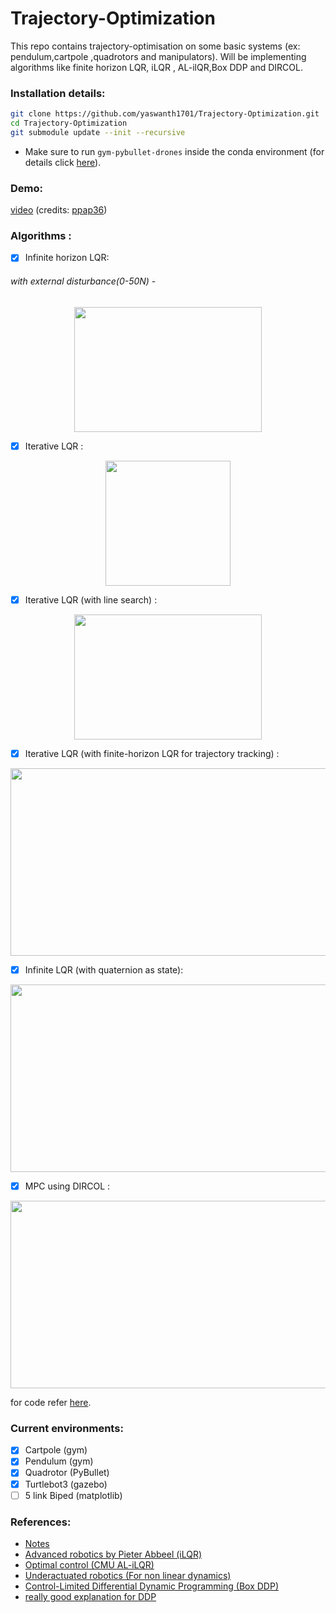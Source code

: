 # Trajectory-Optimization
This repo contains trajectory-optimisation  on some basic systems (ex: pendulum,cartpole ,quadrotors and manipulators). Will  be implementing algorithms like finite horizon LQR, iLQR , AL-ilQR,Box DDP and DIRCOL.

### Installation details:
```bash
git clone https://github.com/yaswanth1701/Trajectory-Optimization.git
cd Trajectory-Optimization
git submodule update --init --recursive
```
- Make sure to run `gym-pybullet-drones` inside the conda environment (for details click [here](https://github.com/utiasDSL/gym-pybullet-drones/tree/51caae3210ade52de96f3cef9c9d4e5f331576d4#:~:text=%24%20conda%20create%20%2Dn%20drones%20python%3D3.8%0A%24%20conda%20activate%20drones%0A%24%20pip3%20install%20%2D%2Dupgrade%20pip%0A%24%20git%20clone%20https%3A//github.com/utiasDSL/gym%2Dpybullet%2Ddrones.git%0A%24%20cd%20gym%2Dpybullet%2Ddrones/%0A%24%20pip3%20install%20%2De%20.)).
### Demo:
  
   [video](https://www.bilibili.com/video/BV1nK421t7Jg/?spm_id_from=333.999.0.0) (credits: [ppap36](https://github.com/ppap36))

### Algorithms  :
- [X] Infinite horizon LQR:

###### with external disturbance(0-50N)  -
<p align="center">

<img src="https://github.com/yaswanth1701/Trajectory-Optimization/assets/92177410/0f8d7961-70f0-45c5-9640-71cb30740881.gif" width="300" height="200">
</p>








- [X] Iterative LQR :
<p align="center">

<img src="https://github.com/yaswanth1701/Trajectory-Optimization/assets/92177410/3be5d0fe-c398-4398-9109-6f9766d525f9" width="200" height="200">
</p>

- [X] Iterative LQR (with line search) :

      
<p align="center">

<img src="https://github.com/yaswanth1701/Trajectory-Optimization/assets/92177410/5b540218-bf16-4102-86a6-97186a7f60da.gif" width="300" height="200">
</p>

- [X] Iterative LQR (with finite-horizon LQR for trajectory tracking) :
<p align="center">
<img src="https://github.com/yaswanth1701/Trajectory-Optimization/assets/92177410/61f5d702-7077-464f-b5cc-54334013f191.gif" width="600" height="300">
</p>

- [x] Infinite LQR (with quaternion as state):

<p align="center">
<img src="https://github.com/yaswanth1701/Trajectory-Optimization/assets/92177410/b666bb0b-f342-4e29-a471-f6588ec39e86.gif" width="600" height="300">
</p>



- [X] MPC using DIRCOL :

<p align="center">
<img src="https://github.com/yaswanth1701/Trajectory-Optimization-DDP-iLQR/assets/92177410/8bb4e595-98e5-479a-8be5-65e9feabe37f" width="600" height="300">
</p>

for code refer [here](https://github.com/yaswanth1701/MPC-for-Mobile-Robot).

### Current environments:
- [x] Cartpole (gym)
- [x] Pendulum (gym)
- [x] Quadrotor (PyBullet)
- [x] Turtlebot3 (gazebo)
- [ ] 5 link Biped (matplotlib)
### References:
- [Notes](https://www.notion.so/Trajectory-Optimisation-DDP-iLQR-7b680055afff496ba324bc03827f32e3?pvs=4)
- [Advanced robotics by Pieter Abbeel (iLQR)](https://people.eecs.berkeley.edu/~pabbeel/cs287-fa19/)
- [Optimal control (CMU AL-iLQR)](https://youtu.be/qGoGGSpg9Fs)
- [Underactuated robotics (For non linear dynamics)](https://youtube.com/playlist?list=PLkx8KyIQkMfVVMjf9FtTojfUvKNqscEN9)
- [Control-Limited Differential Dynamic Programming (Box DDP)](https://homes.cs.washington.edu/~todorov/papers/TassaICRA14.pdf)
- [really good explanation for DDP](http://www.imgeorgiev.com/2023-02-01-ddp/#:~:text=It%20is%20an%20extension%20of,non%2Dlinear%20trajectory%20optimisation%20problems.)
